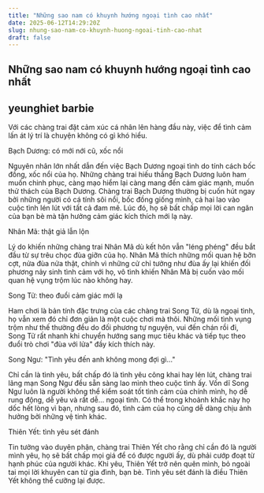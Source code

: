 ```yaml
---
title: "Những sao nam có khuynh hướng ngoại tình cao nhất"
date: 2025-06-12T14:29:20Z
slug: nhung-sao-nam-co-khuynh-huong-ngoai-tinh-cao-nhat
draft: false
---
```


## Những sao nam có khuynh hướng ngoại tình cao nhất

## yeunghiet barbie

Với các chàng trai đặt cảm xúc cá nhân lên hàng đầu này, việc để tình cảm lấn át lý trí là chuyện không có gì khó hiểu.
 
 
 
 
Bạch Dương: có mới nới cũ, xốc nổi
 
Nguyên nhân lớn nhất dẫn đến việc Bạch Dương ngoại tình do tính cách bốc đồng, xốc nổi của họ. Những chàng trai hiếu thắng Bạch Dương luôn ham muốn chinh phục, càng mạo hiểm lại càng mang đến cảm giác mạnh, muốn thử thách của Bạch Dương.
Chàng trai Bạch Dương thường bị cuốn hút ngay bởi những người có cá tính sôi nổi, bốc đồng giống mình, cả hai lao vào cuộc tình lén lút với tất cả đam mê. Lúc đó, họ sẽ bất chấp mọi lời can ngăn của bạn bè mà tận hưởng cảm giác kích thích mới lạ này.
 
Nhân Mã: thật giả lẫn lộn
 
Lý do khiến những chàng trai Nhân Mã dù kết hôn vẫn "léng phéng" đều bắt đầu từ sự trêu chọc đùa giỡn của họ. Nhân Mã thích những mối quan hệ bỡn cợt, nửa đùa nửa thật, chính vì những cử chỉ tưởng như đùa ấy lại khiến đối phương nảy sinh tình cảm với họ, vô tình khiến Nhân Mã bị cuốn vào mối quan hệ vụng trộm lúc nào không hay.
 
Song Tử: theo đuổi cảm giác mới lạ
 
Ham chơi là bản tính đặc trưng của các chàng trai Song Tử, dù là ngoại tình, họ vẫn xem đó chỉ đơn giản là một cuộc chơi mà thôi. Những mối tình vụng trộm như thế thường đều do đối phương tự nguyện, vui đến chán rồi đi, Song Tử rất nhanh khi chuyển hướng sang mục tiêu khác và tiếp tục theo đuổi trò chơi "đùa với lửa" đầy kích thích này.
 
Song Ngư: "Tình yêu đến anh không mong đợi gì..."
 
Chỉ cần là tình yêu, bất chấp đó là tình yêu công khai hay lén lút, chàng trai lãng mạn Song Ngư đều sẵn sàng lao mình theo cuộc tình ấy. Vốn dĩ Song Ngư luôn là người không thể kiểm soát tốt tình cảm của chính mình, họ dễ rung động, dễ yêu và rất dễ... ngoại tình. Có thể trong khoảnh khắc này họ dốc hết lòng vì bạn, nhưng sau đó, tình cảm của họ cũng dễ dàng chịu ảnh hưởng bởi những vệ tinh khác.
 
Thiên Yết: tình yêu sét đánh
 
Tin tưởng vào duyên phận, chàng trai Thiên Yết cho rằng chỉ cần đó là người mình yêu, họ sẽ bất chấp mọi giá để có được người ấy, dù phải cướp đoạt từ hạnh phúc của người khác. Khi yêu, Thiên Yết trở nên quên mình, bỏ ngoài tai mọi lời khuyên can từ gia đình, bạn bè. Tình yêu sét đánh là điều Thiên Yết không thể cưỡng lại được.